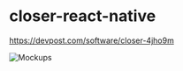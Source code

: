 # closer-react-native

https://devpost.com/software/closer-4jho9m

![Mockups](https://github.com/hackrona/closer-react-native/blob/master/images/mockups.png)



